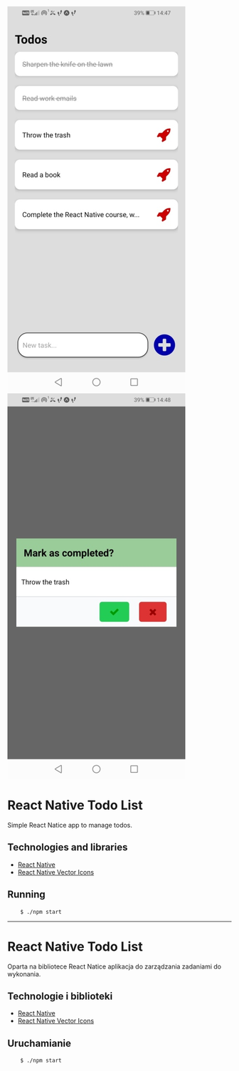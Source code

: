 ![Screenshot](./images/screen1.jpg)
![Screenshot](./images/screen2.jpg)

# React Native Todo List

Simple React Natice app to manage todos.

## Technologies and libraries

* [React Native](https://reactnative.dev/)
* [React Native Vector Icons](https://github.com/oblador/react-native-vector-icons)

## Running

```
	$ ./npm start
```

***

# React Native Todo List

Oparta na bibliotece React Natice aplikacja do zarządzania zadaniami do wykonania.

## Technologie i biblioteki

* [React Native](https://reactnative.dev/)
* [React Native Vector Icons](https://github.com/oblador/react-native-vector-icons)

## Uruchamianie

```
	$ ./npm start
```
